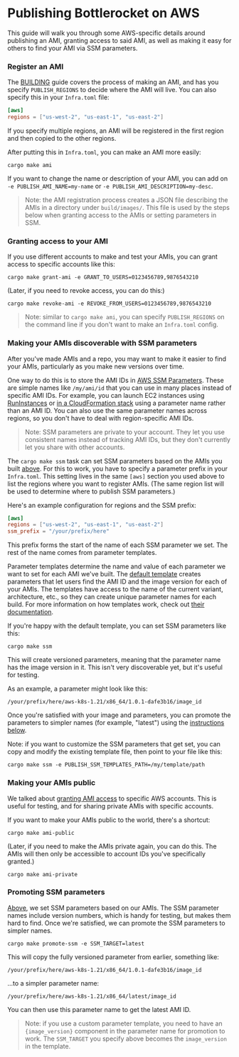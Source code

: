 # Publishing Bottlerocket on AWS

This guide will walk you through some AWS-specific details around publishing an AMI, granting access to said AMI, as well as making it easy for others to find your AMI via SSM parameters.

### Register an AMI

The [BUILDING](BUILDING.md#register-an-ami) guide covers the process of making an AMI, and has you specify `PUBLISH_REGIONS` to decide where the AMI will live.
You can also specify this in your `Infra.toml` file:

```toml
[aws]
regions = ["us-west-2", "us-east-1", "us-east-2"]
```

If you specify multiple regions, an AMI will be registered in the first region and then copied to the other regions.

After putting this in `Infra.toml`, you can make an AMI more easily:

```shell
cargo make ami
```

If you want to change the name or description of your AMI, you can add on `-e PUBLISH_AMI_NAME=my-name` or `-e PUBLISH_AMI_DESCRIPTION=my-desc`.

> Note: the AMI registration process creates a JSON file describing the AMIs in a directory under `build/images/`.
> This file is used by the steps below when granting access to the AMIs or setting parameters in SSM.

### Granting access to your AMI

If you use different accounts to make and test your AMIs, you can grant access to specific accounts like this:

```shell
cargo make grant-ami -e GRANT_TO_USERS=0123456789,9876543210
```

(Later, if you need to revoke access, you can do this:)

```shell
cargo make revoke-ami -e REVOKE_FROM_USERS=0123456789,9876543210
```

> Note: similar to `cargo make ami`, you can specify `PUBLISH_REGIONS` on the command line if you don't want to make an `Infra.toml` config.

### Making your AMIs discoverable with SSM parameters

After you've made AMIs and a repo, you may want to make it easier to find your AMIs, particularly as you make new versions over time.

One way to do this is to store the AMI IDs in [AWS SSM Parameters](https://docs.aws.amazon.com/systems-manager/latest/userguide/systems-manager-parameter-store.html).
These are simple names like `/my/ami/id` that you can use in many places instead of specific AMI IDs.
For example, you can launch EC2 instances using [RunInstances](https://docs.aws.amazon.com/systems-manager/latest/userguide/parameter-store-ec2-aliases.html) or [in a CloudFormation stack](https://aws.amazon.com/blogs/mt/integrating-aws-cloudformation-with-aws-systems-manager-parameter-store/) using a parameter name rather than an AMI ID.
You can also use the same parameter names across regions, so you don't have to deal with region-specific AMI IDs.

> Note: SSM parameters are private to your account.
> They let you use consistent names instead of tracking AMI IDs, but they don't currently let you share with other accounts.

The `cargo make ssm` task can set SSM parameters based on the AMIs you built [above](#register-an-ami).
For this to work, you have to specify a parameter prefix in your `Infra.toml`.
This setting lives in the same `[aws]` section you used above to list the regions where you want to register AMIs.
(The same region list will be used to determine where to publish SSM parameters.)

Here's an example configuration for regions and the SSM prefix:

```toml
[aws]
regions = ["us-west-2", "us-east-1", "us-east-2"]
ssm_prefix = "/your/prefix/here"
```

This prefix forms the start of the name of each SSM parameter we set.
The rest of the name comes from parameter templates.

Parameter templates determine the name and value of each parameter we want to set for each AMI we've built.
The [default template](tools/pubsys/policies/ssm/defaults.toml) creates parameters that let users find the AMI ID and the image version for each of your AMIs.
The templates have access to the name of the current variant, architecture, etc., so they can create unique parameter names for each build.
For more information on how templates work, check out [their documentation](tools/pubsys/policies/ssm/).

If you're happy with the default template, you can set SSM parameters like this:

```shell
cargo make ssm
```

This will create versioned parameters, meaning that the parameter name has the image version in it.
This isn't very discoverable yet, but it's useful for testing.

As an example, a parameter might look like this:

```
/your/prefix/here/aws-k8s-1.21/x86_64/1.0.1-dafe3b16/image_id
```

Once you're satisfied with your image and parameters, you can promote the parameters to simpler names (for example, "latest") using the [instructions below](#promoting-ssm-parameters).

Note: if you want to customize the SSM parameters that get set, you can copy and modify the existing template file, then point to your file like this:

```shell
cargo make ssm -e PUBLISH_SSM_TEMPLATES_PATH=/my/template/path
```

### Making your AMIs public

We talked about [granting AMI access](#granting-access-to-your-ami) to specific AWS accounts.
This is useful for testing, and for sharing private AMIs with specific accounts.

If you want to make your AMIs public to the world, there's a shortcut:

```
cargo make ami-public
```

(Later, if you need to make the AMIs private again, you can do this.
 The AMIs will then only be accessible to account IDs you've specifically granted.)

```shell
cargo make ami-private
```

### Promoting SSM parameters

[Above](#making-your-amis-discoverable-with-ssm-parameters), we set SSM parameters based on our AMIs.
The SSM parameter names include version numbers, which is handy for testing, but makes them hard to find.
Once we're satisfied, we can promote the SSM parameters to simpler names.

```shell
cargo make promote-ssm -e SSM_TARGET=latest
```

This will copy the fully versioned parameter from earlier, something like:

```
/your/prefix/here/aws-k8s-1.21/x86_64/1.0.1-dafe3b16/image_id
```

...to a simpler parameter name:
```
/your/prefix/here/aws-k8s-1.21/x86_64/latest/image_id
```

You can then use this parameter name to get the latest AMI ID.

> Note: if you use a custom parameter template, you need to have an `{image_version}` component in the parameter name for promotion to work.
> The `SSM_TARGET` you specify above becomes the `image_version` in the template.
